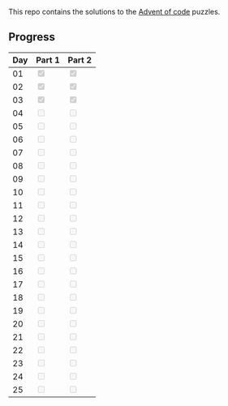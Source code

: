 This repo contains the solutions to the [Advent of code](https://adventofcode.com/) puzzles.

## Progress
| Day  | Part 1                                     | Part 2                                     |
| -----| ------------------------------------------ | ------------------------------------------ |
| 01   | <input type="checkbox" disabled checked /> | <input type="checkbox" disabled checked /> |
| 02   | <input type="checkbox" disabled checked /> | <input type="checkbox" disabled checked /> |
| 03   | <input type="checkbox" disabled checked /> | <input type="checkbox" disabled checked /> |
| 04   | <input type="checkbox" disabled />         | <input type="checkbox" disabled />         |
| 05   | <input type="checkbox" disabled />         | <input type="checkbox" disabled />         |
| 06   | <input type="checkbox" disabled />         | <input type="checkbox" disabled />         |
| 07   | <input type="checkbox" disabled />         | <input type="checkbox" disabled />         |
| 08   | <input type="checkbox" disabled />         | <input type="checkbox" disabled />         |
| 09   | <input type="checkbox" disabled />         | <input type="checkbox" disabled />         |
| 10   | <input type="checkbox" disabled />         | <input type="checkbox" disabled />         |
| 11   | <input type="checkbox" disabled />         | <input type="checkbox" disabled />         |
| 12   | <input type="checkbox" disabled />         | <input type="checkbox" disabled />         |
| 13   | <input type="checkbox" disabled />         | <input type="checkbox" disabled />         |
| 14   | <input type="checkbox" disabled />         | <input type="checkbox" disabled />         |
| 15   | <input type="checkbox" disabled />         | <input type="checkbox" disabled />         |
| 16   | <input type="checkbox" disabled />         | <input type="checkbox" disabled />         |
| 17   | <input type="checkbox" disabled />         | <input type="checkbox" disabled />         |
| 18   | <input type="checkbox" disabled />         | <input type="checkbox" disabled />         |
| 19   | <input type="checkbox" disabled />         | <input type="checkbox" disabled />         |
| 20   | <input type="checkbox" disabled />         | <input type="checkbox" disabled />         |
| 21   | <input type="checkbox" disabled />         | <input type="checkbox" disabled />         |
| 22   | <input type="checkbox" disabled />         | <input type="checkbox" disabled />         |
| 23   | <input type="checkbox" disabled />         | <input type="checkbox" disabled />         |
| 24   | <input type="checkbox" disabled />         | <input type="checkbox" disabled />         |
| 25   | <input type="checkbox" disabled />         | <input type="checkbox" disabled />         |
